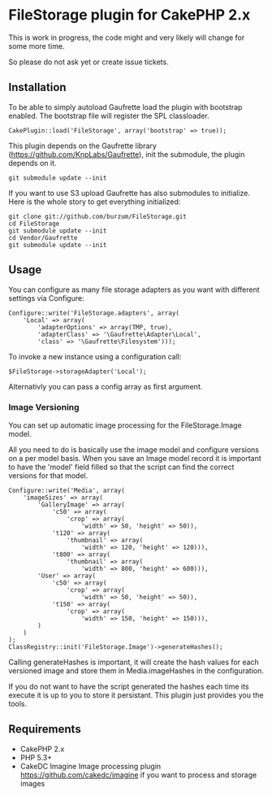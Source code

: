 # FileStorage plugin for CakePHP 2.x

This is work in progress, the code might and very likely will change for some more time.

So please do not ask yet or create issue tickets.

## Installation

To be able to simply autoload Gaufrette load the plugin with bootstrap enabled. The bootstrap file will register the SPL classloader.

	CakePlugin::load('FileStorage', array('bootstrap' => true));

This plugin depends on the Gaufrette library (https://github.com/KnpLabs/Gaufrette), init the submodule, the plugin depends on it.

	git submodule update --init

If you want to use S3 upload Gaufrette has also submodules to initialize. Here is the whole story to get everything initialized:

	git clone git://github.com/burzum/FileStorage.git
	cd FileStorage
	git submodule update --init
	cd Vendor/Gaufrette
	git submodule update --init

## Usage

You can configure as many file storage adapters as you want with different settings via Configure:

	Configure::write('FileStorage.adapters', array(
		'Local' => array(
			'adapterOptions' => array(TMP, true),
			'adapterClass' => '\Gaufrette\Adapter\Local',
			'class' => '\Gaufrette\Filesystem')));

To invoke a new instance using a configuration call:

	$FileStorage->storageAdapter('Local');

Alternativly you can pass a config array as first argument.

### Image Versioning

You can set up automatic image processing for the FileStorage.Image model.

All you need to do is basically use the image model and configure versions on a per model basis. When you save an Image model record it is important to have the 'model' field filled so that the script can find the correct versions for that model.

	Configure::write('Media', array(
		'imageSizes' => array(
			'GalleryImage' => array(
				'c50' => array(
					'crop' => array(
						'width' => 50, 'height' => 50)),
				't120' => array(
					'thumbnail' => array(
						'width' => 120, 'height' => 120))),
				't800' => array(
					'thumbnail' => array(
						'width' => 800, 'height' => 600))),
			'User' => array(
				'c50' => array(
					'crop' => array(
						'width' => 50, 'height' => 50)),
				't150' => array(
					'crop' => array(
						'width' => 150, 'height' => 150))),
			)
		)
	);
	ClassRegistry::init('FileStorage.Image')->generateHashes();

Calling generateHashes is important, it will create the hash values for each versioned image and store them in Media.imageHashes in the configuration.

If you do not want to have the script generated the hashes each time its execute it is up to you to store it persistant. This plugin just provides you the tools.

## Requirements

 * CakePHP 2.x
 * PHP 5.3+
 * CakeDC Imagine Image processing plugin https://github.com/cakedc/imagine if you want to process and storage images
